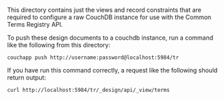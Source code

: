 This directory contains just the views and record constraints that are required to configure a raw CouchDB instance for
use with the Common Terms Registry API.

To push these design documents to a couchdb instance, run a command like the following from this directory:

    couchapp push http://username:password@localhost:5984/tr

If you have run this command correctly, a request like the following should return output:

    curl http://localhost:5984/tr/_design/api/_view/terms